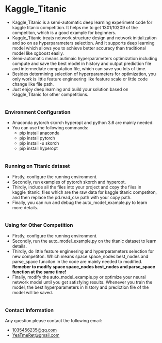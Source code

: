 # Kaggle_Titanic

* Kaggle_Titanic is a semi-automatic deep learning experiment code for kaggle titanic competition. It helps me to get 1301/10209 of the competiton, which is a good example for beginners.
* Kaggle_Titanic treats network structure design and network initialization and so on as hyperparameters selection. And it supports deep learning model which allows you to achieve better accuracy than traditional model like xgboost easily. 
* Semi-automatic means autimaic hyperparameters optimization including compute and save the best model in history and output prediction file and intermediate computation file, which can save you lots of time. 
* Besides determining selection of hyperparameters for optimization, you only work is little feature engineering like feature scale or little code change like file path. 
* Just enjoy deep learning and build your solution based on Kaggle_Titanic for other competitions.
<br></br>

### Environment Configuration

* Anaconda pytorch skorch hyperopt and python 3.6 are mainly needed. 
* You can use the following commands: 
  * pip install anaconda
  * pip install pytorch
  * pip install -u skorch
  * pip install hyperopt
<br></br>

### Running on Titanic dataset

* Firstly, configure the running environment.
* Secondly, run examples of pytorch skorch and hyperopt.
* Thirdly, include all the files into your project and copy the files in kaggle_titanic_files which are the raw data for kaggle titanic competiton, and then replace the pd.read_csv path with your copy path. 
* Finally, you can run and debug the auto_model_example.py to learn more details. 
<br></br>

### Using for Other Competition
  
* Firstly, configure the running environment.
* Secondly, run the auto_model_example.py on the titanic dataset to learn details.
* Thirdly, do little feature engineering and hyperparameters selection for new competiton. Which means space space_nodes best_nodes and parse_space funciton in the code are mainly needed to modified. **Remeber to modify space space_nodes best_nodes and parse_space function at the same time!**
* Finally, modify the auto_model_example.py or optimize your neural network model until you get satisfying results. Whenever you train the model, the best hyperparameters in history and prediction file of the model will be saved. 
<br></br>

### Contact Information

Any question please contact the following email:
* 1035456235@qq.com
* YeaTmeRet@gmail.com
  
